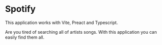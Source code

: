 # Spotify

This application works with Vite, Preact and Typescript.

Are you tired of searching all of artists songs.
With this application you can easily find them all.
